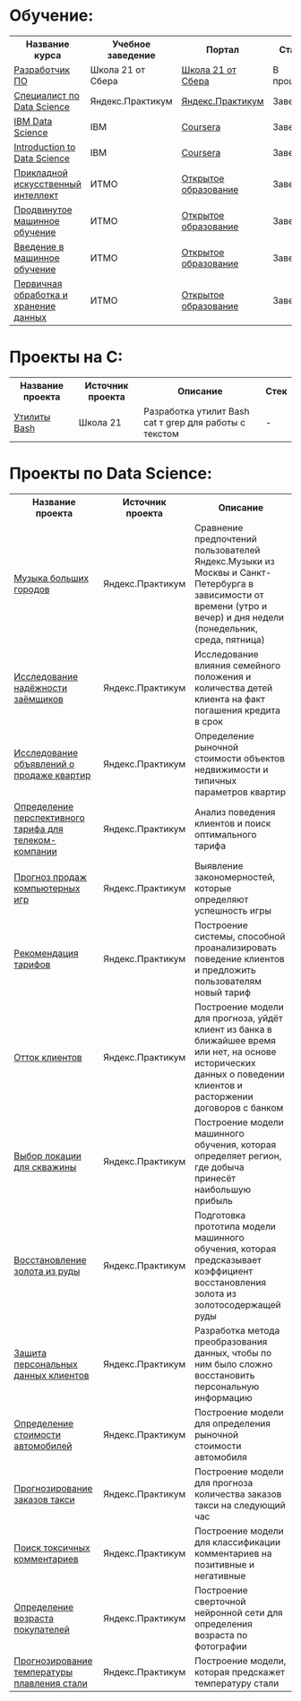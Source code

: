 # Обучение:
<table>
<tr>
  <th>Название курса</th>
  <th>Учебное заведение</th>
  <th>Портал</th>
  <th>Статус</th>
  <th>Год завершения</th>
  <th>Диплом/Сертификат</th>
</tr>
<tr>
  <td><a href = "https://21-school.ru/">Разработчик ПО</a></td>
  <td>Школа 21 от Сбера</td>
  <td><a href = "https://21-school.ru/">Школа 21 от Сбера</a></td>
  <td>В процессе</td>
  <td>2025...</td>
  <td>нет</td>
</tr>
<tr>
  <td><a href = "https://practicum.yandex.ru/data-scientist/">Специалист по Data Science</a></td>
  <td>Яндекс.Практикум</td>
  <td><a href = "https://practicum.yandex.ru/">Яндекс.Практикум</a></td>
  <td>Завершен</td>
  <td>2022</td>
  <td><a href = "https://github.com/AleksKrot/AleksKrot/blob/main/%D0%A1%D0%BF%D0%B5%D1%86%D0%B8%D0%B0%D0%BB%D0%B8%D1%81%D1%82%20%D0%BF%D0%BE%20Data%20Science.pdf">Ru</a>/<a href = "https://github.com/AleksKrot/AleksKrot/blob/main/Data%20Scientist.pdf">En</a></td> 
</tr> 
<tr>
  <td><a href = "https://www.coursera.org/professional-certificates/ibm-data-science">IBM Data Science</a></td>
  <td>IBM</td>
  <td><a href = "https://www.coursera.org/">Coursera</a></td>
  <td>Завершен</td>
  <td>2020</td>
  <td><a href = "https://github.com/AleksKrot/welcome_page/blob/main/IBM%20Data%20Science.pdf">En</a></td>
</tr>
<tr>
  <td><a href = "https://www.coursera.org/specializations/introduction-data-science">Introduction to Data Science</a></td>
  <td>IBM</td>
  <td><a href = "https://www.coursera.org/">Coursera</a></td>
  <td>Завершен</td>
  <td>2020</td>
  <td><a href = "https://github.com/AleksKrot/welcome_page/blob/main/Introduction%20to%20data%20science.pdf">En</a></td>
</tr>
<tr>
  <td><a href = "https://openedu.ru/course/ITMOUniversity/APPARTINT/?session=spring_2020_ITMO">Прикладной искусственный интеллект</a></td>
  <td>ИТМО</td>
  <td><a href = "https://openedu.ru/">Открытое образование</a></td>
  <td>Завершен</td>
  <td>2020</td>
  <td>нет</td>
</tr>
<tr>
  <td><a href = "https://openedu.ru/course/ITMOUniversity/ADVML/?session=spring_2020_ITMO_mag">Продвинутое машинное обучение</a></td>
  <td>ИТМО</td>
  <td><a href = "https://openedu.ru/">Открытое образование</a></td>
  <td>Завершен</td>
  <td>2020</td>
  <td>нет</td>
</tr>
<tr>
  <td><a href = "https://openedu.ru/course/ITMOUniversity/INTROML/?session=fall_2019_ITMO">Введение в машинное обучение</a></td>
  <td>ИТМО</td>
  <td><a href = "https://openedu.ru/">Открытое образование</a></td>
  <td>Завершен</td>
  <td>2019</td>
  <td>нет</td>
</tr> 
<tr>
  <td><a href = "https://openedu.ru/course/ITMOUniversity/DATAN/?session=fall_2019_ITMO">Первичная обработка и хранение данных</a></td>
  <td>ИТМО</td>
  <td><a href = "https://openedu.ru/">Открытое образование</a></td>
  <td>Завершен</td>
  <td>2019</td>
  <td>нет</td>
</tr>
</table>

# Проекты на С:
<table>
<tr>
  <th>Название проекта</th>
  <th>Источник проекта</th>
  <th>Описание</th>
  <th>Стек</th>
</tr> 
<tr>
  <td><a href = "https://github.com/AleksKrot/yandex_practicum/tree/main/big_cities_music">Утилиты Bash</a></td>
  <td>Школа 21</td></td>
  <td>Разработка утилит Bash cat т grep для работы с текстом</td>
  <td>-</td>
</tr>
</table>
  
# Проекты по Data Science:
<table>
<tr>
  <th>Название проекта</th>
  <th>Источник проекта</th>
  <th>Описание</th>
</tr> 
<tr>
  <td><a href = "https://github.com/AleksKrot/yandex_practicum/tree/main/big_cities_music">Музыка больших городов</a></td>
  <td>Яндекс.Практикум</td>
  <td>Сравнение предпочтений пользователей Яндекс.Музыки из Москвы и Санкт-Петербурга в зависимости от времени (утро и вечер) и дня недели (понедельник, среда, пятница)</td>
</tr>
<tr>
  <td><a href = "https://github.com/AleksKrot/yandex_practicum/tree/main/reliability_of_borrowers">Исследование надёжности заёмщиков</a></td>
  <td>Яндекс.Практикум</td>
  <td>Исследование влияния семейного положения и количества детей клиента на факт погашения кредита в срок</td>
</tr>
<tr>
  <td><a href = "https://github.com/AleksKrot/yandex_practicum/tree/main/sale_of_apartments">Исследование объявлений о продаже квартир</a></td>
  <td>Яндекс.Практикум</td>
  <td>Определение рыночной стоимости объектов недвижимости и типичных параметров квартир</td>
</tr>
<tr>
  <td><a href = "https://github.com/AleksKrot/yandex_practicum/tree/main/promising_tariff">Определение перспективного тарифа для телеком-компании</a></td>
  <td>Яндекс.Практикум</td>
  <td>Анализ поведения клиентов и поиск оптимального тарифа</td>
</tr>
<tr>
  <td><a href = "https://github.com/AleksKrot/yandex_practicum/tree/main/sale_of_computer_games">Прогноз продаж компьютерных игр</a></td>
  <td>Яндекс.Практикум</td>
  <td>Выявление закономерностей, которые определяют успешность игры</td>
</tr>
<tr>
  <td><a href = "https://github.com/AleksKrot/yandex_practicum/tree/main/recommendation_of_tariffs">Рекомендация тарифов</a></td>
  <td>Яндекс.Практикум</td>
  <td>Построение системы, способной проанализировать поведение клиентов и предложить пользователям новый тариф</td>
</tr>
<tr>
  <td><a href = "https://github.com/AleksKrot/yandex_practicum/tree/main/%D1%81ustomer_outflow">Отток клиентов</a></td>
  <td>Яндекс.Практикум</td>
  <td>Построение модели для прогноза, уйдёт клиент из банка в ближайшее время или нет, на основе исторических данных о поведении клиентов и расторжении договоров с банком</td>
</tr>
<tr>
  <td><a href = "https://github.com/AleksKrot/yandex_practicum/tree/main/%D1%81hoosing_location">Выбор локации для скважины</a></td>
  <td>Яндекс.Практикум</td>
  <td>Построение модели машинного обучения, которая определяет регион, где добыча принесёт наибольшую прибыль</td>
</tr>
<tr>
  <td><a href = "https://github.com/AleksKrot/yandex_practicum/tree/main/recovery_of_gold">Восстановление золота из руды</a></td>
  <td>Яндекс.Практикум</td>
  <td>Подготовка прототипа модели машинного обучения, которая предсказывает коэффициент восстановления золота из золотосодержащей руды</td>
</tr>
<tr>
  <td><a href = "https://github.com/AleksKrot/yandex_practicum/tree/main/protection_of_data">Защита персональных данных клиентов</a></td>
  <td>Яндекс.Практикум</td>
  <td>Разработка метода преобразования данных, чтобы по ним было сложно восстановить персональную информацию</td>
</tr>
<tr>
  <td><a href = "https://github.com/AleksKrot/yandex_practicum/tree/main/cost_of_cars">Определение стоимости автомобилей</a></td>
  <td>Яндекс.Практикум</td>
  <td>Построение модели для определения рыночной стоимости автомобиля</td>
</tr>
<tr>
  <td><a href = "https://github.com/AleksKrot/yandex_practicum/tree/main/taxi_orders">Прогнозирование заказов такси</a></td>
  <td>Яндекс.Практикум</td>
  <td>Построение модели для прогноза количества заказов такси на следующий час</td>
</tr>
<tr>
  <td><a href = "https://github.com/AleksKrot/yandex_practicum/tree/main/toxic_comments">Поиск токсичных комментариев</a></td>
  <td>Яндекс.Практикум</td>
  <td>Построение модели для классификации комментариев на позитивные и негативные</td>
</tr>
<tr>
  <td><a href = "https://github.com/AleksKrot/yandex_practicum/tree/main/age_of_buyers">Определение возраста покупателей</a></td>
  <td>Яндекс.Практикум</td>
  <td>Построение сверточной нейронной сети для определения возраста по фотографии</td>
</tr>
<tr>
  <td><a href = "https://github.com/AleksKrot/yandex_practicum/tree/main/prediction_of_temperature">Прогнозирование температуры плавления стали</a></td>
  <td>Яндекс.Практикум</td>
  <td>Построение модели, которая предскажет температуру стали</td>
</tr>
</table>
